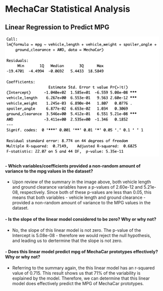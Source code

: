 # MechaCar Statistical Analysis

## Linear Regression to Predict MPG
![Linear Regression Summary Image](Resources/Images/Image_1_LG.png)

#### - Which variables/coefficients provided a non-random amount of variance to the mpg values in the dataset?
- Upon review of the summary in the image above, both vehicle length and ground clearance variables have a p-values of 2.60e-12 and 5.21e-08, respectively. Since both of these p-values are less than 0.05, this means that both variables - vehicle length and ground clearance - provided a non-random amount of variance to the MPG values in the dataset.

#### - Is the slope of the linear model considered to be zero? Why or why not?
- No, the slope of this linear model is not zero. The p-value of the Intercept is 5.08e-08 - therefore we would reject the null hypothesis, and leading us to dertermine that the slope is not zero. 

#### - Does this linear model predict mpg of MechaCar prototypes effectively? Why or why not?
- Referring to the summary again, the this linear model has an r-squared value of 0.715. This result shows us that 71% of the variability is explained by the model. Therefore, we can determine that this linear model does effectively predict the MPG of MechaCar prototypes.

